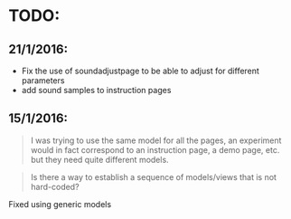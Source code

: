 # TODO: 

## 21/1/2016:

- Fix the use of soundadjustpage to be able to adjust for different parameters
- add sound samples to instruction pages

## 15/1/2016: 

> I was trying to use the same model for all the pages, an experiment would in fact correspond to an instruction page, a demo page, etc. but they need quite different models.

> Is there a way to establish a sequence of models/views that is not hard-coded? 

Fixed using generic models
